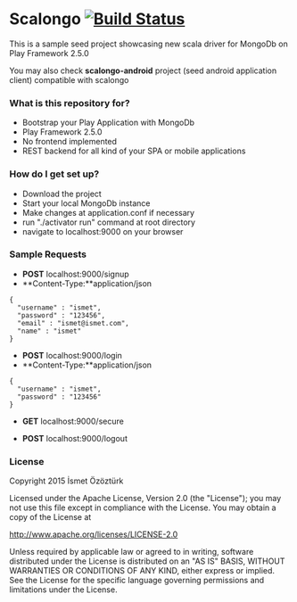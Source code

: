 # Scalongo  [![Build Status](https://travis-ci.org/iozozturk/scalongo.svg)](https://travis-ci.org/iozozturk/scalongo)

This is a sample seed project showcasing new scala driver for MongoDb on Play Framework 2.5.0

You may also check **scalongo-android** project (seed android application client) compatible with scalongo

### What is this repository for? ###

* Bootstrap your Play Application with MongoDb
* Play Framework 2.5.0
* No frontend implemented
* REST backend for all kind of your SPA or mobile applications

### How do I get set up? ###

* Download the project
* Start your local MongoDb instance
* Make changes at application.conf if necessary
* run "./activator run" command at root directory
* navigate to localhost:9000 on your browser

### Sample Requests ###

* **POST** localhost:9000/signup
* **Content-Type:**application/json
```
{
  "username" : "ismet",
  "password" : "123456",
  "email" : "ismet@ismet.com",
  "name" : "ismet"
}
```

* **POST** localhost:9000/login
* **Content-Type:**application/json
```
{
  "username" : "ismet",
  "password" : "123456"
}
```

* **GET** localhost:9000/secure

* **POST** localhost:9000/logout

### License ###

Copyright 2015 İsmet Özöztürk

Licensed under the Apache License, Version 2.0 (the "License");
you may not use this file except in compliance with the License.
You may obtain a copy of the License at

http://www.apache.org/licenses/LICENSE-2.0

Unless required by applicable law or agreed to in writing, software
distributed under the License is distributed on an "AS IS" BASIS,
WITHOUT WARRANTIES OR CONDITIONS OF ANY KIND, either express or implied.
See the License for the specific language governing permissions and
limitations under the License.
